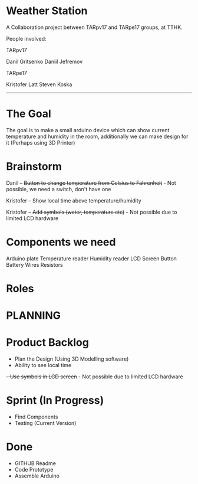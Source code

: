 # Weather Station

A Collaboration project between TARpv17 and TARpe17 groups, at TTHK.

People involved:

TARpv17

Danil Gritsenko
Daniil Jefremov

TARpe17

Kristofer Latt
Steven Koska

---------------------------------

# The Goal

The goal is to make a small arduino device which can show current temperature and humidity in the room, additionally we can make design for it (Perhaps using 3D Printer)


# Brainstorm

Danil – ~~Button to change temperature from Celsius to Fahrenheit~~ - Not possible, we need a switch, don't have one

Kristofer – Show local time above temperature/humidity

Kristofer – ~~Add symbols (water, temperature etc)~~ - Not possible due to limited LCD hardware

# Components we need

Arduino plate
Temperature reader
Humidity reader
LCD Screen
Button
Battery
Wires
Resistors

# Roles

# PLANNING

# Product Backlog
- Plan the Design (Using 3D Modelling software)
- Ability to see local time

~~- Use symbols in LCD screen~~ - Not possible due to limited LCD hardware
# Sprint (In Progress)
- Find Components
- Testing (Current Version)
# Done
- GITHUB Readme
- Code Prototype
- Assemble Arduino





